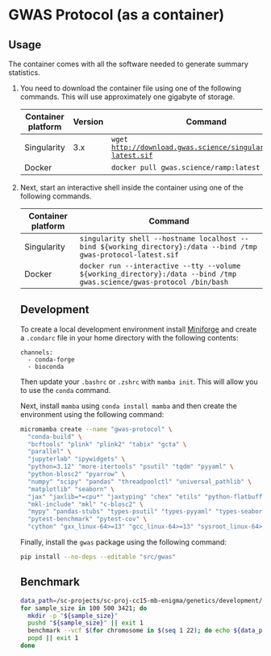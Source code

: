 # GWAS Protocol (as a container)

## Usage

The container comes with all the software needed to generate summary statistics.

<ol>

<li>
<p>
You need to download the container file using one of the following commands. This will use approximately one gigabyte of storage.
</p>
<table>
<thead>
  <tr>
    <th><b>Container platform</b></th>
    <th><b>Version</b></th>
    <th><b>Command</b></th>
  </tr>
</thead>
<tbody>
  <tr>
    <td>Singularity</td>
    <td>3.x</td>
    <td><code>wget <a href="http://download.gwas.science/singularity/gwas-protocol-latest.sif">http://download.gwas.science/singularity/ramp-latest.sif</code></a></td>
  </tr>
  <tr>
    <td>Docker</td>
    <td></td>
    <td><code>docker pull gwas.science/ramp:latest</code></td>
  </tr>
</tbody>
</table>
</li>

<li>
<p>
Next, start an interactive shell inside the container using one of the following commands.
</p>
<table>
<thead>
  <tr>
    <th><b>Container platform</b></th>
    <th><b>Command</b></th>
  </tr>
</thead>
<tbody>
  <tr>
    <td>Singularity</td>
    <td><code>singularity shell --hostname localhost --bind ${working_directory}:/data --bind /tmp gwas-protocol-latest.sif</code></td>
  </tr>
  <tr>
    <td>Docker</td>
    <td>
        <code>docker run --interactive --tty --volume ${working_directory}:/data --bind /tmp gwas.science/gwas-protocol /bin/bash</code>
    </td>
  </tr>
</tbody>
</table>
</li>

## Development

To create a local development environment install [Miniforge](https://github.com/conda-forge/miniforge) and create a `.condarc` file in your home directory with the following contents:

```
channels:
  - conda-forge
  - bioconda
```

Then update your `.bashrc` or `.zshrc` with `mamba init`. This will allow you to use the `conda` command.

Next, install `mamba` using `conda install mamba` and then create the environment using the following command:

```bash
micromamba create --name "gwas-protocol" \
  "conda-build" \
  "bcftools" "plink" "plink2" "tabix" "gcta" \
  "parallel" \
  "jupyterlab" "ipywidgets" \
  "python=3.12" "more-itertools" "psutil" "tqdm" "pyyaml" \
  "python-blosc2" "pyarrow" \
  "numpy" "scipy" "pandas" "threadpoolctl" "universal_pathlib" \
  "matplotlib" "seaborn" \
  "jax" "jaxlib=*=cpu*" "jaxtyping" "chex" "etils" "python-flatbuffers" \
  "mkl-include" "mkl" "c-blosc2" \
  "mypy" "pandas-stubs" "types-psutil" "types-pyyaml" "types-seaborn" "types-setuptools" "types-tqdm" \
  "pytest-benchmark" "pytest-cov" \
  "cython" "gxx_linux-64>=13" "gcc_linux-64>=13" "sysroot_linux-64>=2.17" "zlib" "gdb"
```

Finally, install the `gwas` package using the following command:

```bash
pip install --no-deps --editable "src/gwas"
```

## Benchmark

```bash
data_path=/sc-projects/sc-proj-cc15-mb-enigma/genetics/development/opensnp
for sample_size in 100 500 3421; do
  mkdir -p "${sample_size}"
  pushd "${sample_size}" || exit 1
  benchmark --vcf $(for chromosome in $(seq 1 22); do echo ${data_path}/${sample_size}/chr${chromosome}.dose.vcf.zst; done) --output-directory . --method ramp --causal-variant-count 100 --simulation-count 1000 --seed 1000 --missing-value-pattern-count 10
  popd || exit 1
done

```
